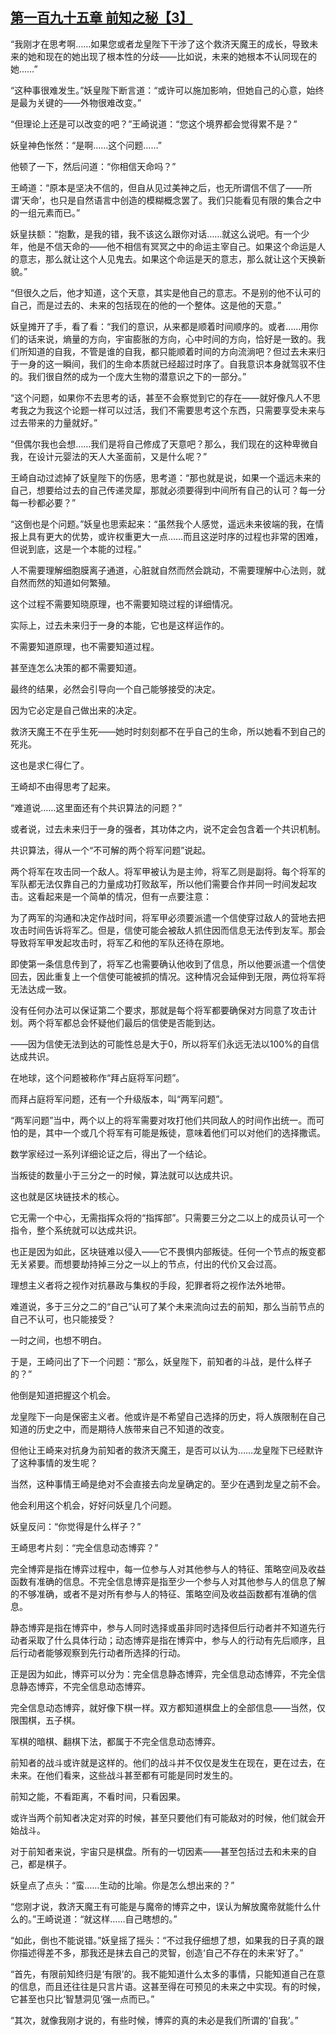 ## [第一百九十五章 前知之秘【3】](https://www.xxbiquge.com/11_11207/9243977.html)


  “我刚才在思考啊……如果您或者龙皇陛下干涉了这个救济天魔王的成长，导致未来的她和现在的她出现了根本性的分歧——比如说，未来的她根本不认同现在的她……”

  “这种事很难发生。”妖皇陛下断言道：“或许可以施加影响，但她自己的心意，始终是最为关键的——外物很难改变。”

  “但理论上还是可以改变的吧？”王崎说道：“您这个境界都会觉得累不是？”

  妖皇神色怅然：“是啊……这个问题……”

  他顿了一下，然后问道：“你相信天命吗？”

  王崎道：“原本是坚决不信的，但自从见过美神之后，也无所谓信不信了——所谓‘天命’，也只是自然语言中创造的模糊概念罢了。我们只能看见有限的集合之中的一组元素而已。”

  妖皇扶额：“抱歉，是我的错，我不该这么跟你对话……就这么说吧。有一个少年，他是不信天命的——他不相信有冥冥之中的命运主宰自己。如果这个命运是人的意志，那么就让这个人见鬼去。如果这个命运是天的意志，那么就让这个天换新貌。”

  “但很久之后，他才知道，这个天意，其实是他自己的意志。不是别的他不认可的自己，而是过去的、未来的包括现在的他的一个整体。这是他的天意。”

  妖皇摊开了手，看了看：“我们的意识，从来都是顺着时间顺序的。或者……用你们的话来说，熵量的方向，宇宙膨胀的方向，心中时间的方向，恰好是一致的。我们所知道的自我，不管是谁的自我，都只能顺着时间的方向流淌吧？但过去未来归于一身的这一瞬间，我们的生命本质就已经超过时序了。自我意识本身就驾驭不住的。我们很自然的成为一个庞大生物的潜意识之下的一部分。”

  “这个问题，如果你不去思考的话，甚至不会察觉到它的存在——就好像凡人不思考我之为我这个论题一样可以过活，我们不需要思考这个东西，只需要享受未来与过去带来的力量就好。”

  “但偶尔我也会想……我们是将自己修成了天意吧？那么，我们现在的这种卑微自我，在设计元婴法的天人大圣面前，又是什么呢？”

  王崎自动过滤掉了妖皇陛下的伤感，思考道：“那也就是说，如果一个遥远未来的自己，想要给过去的自己传递灵犀，那就必须要得到中间所有自己的认可？每一分每一秒都必要？”

  “这倒也是个问题。”妖皇也思索起来：“虽然我个人感觉，遥远未来彼端的我，在情报上具有更大的优势，或许权重更大一点……而且这逆时序的过程也非常的困难，但说到底，这是一个本能的过程。”

  人不需要理解细胞膜离子通道，心脏就自然而然会跳动，不需要理解中心法则，就自然而然的知道如何繁殖。

  这个过程不需要知晓原理，也不需要知晓过程的详细情况。

  实际上，过去未来归于一身的本能，它也是这样运作的。

  不需要知道原理，也不需要知道过程。

  甚至连怎么决策的都不需要知道。

  最终的结果，必然会引导向一个自己能够接受的决定。

  因为它必定是自己做出来的决定。

  救济天魔王不在乎生死——她时时刻刻都不在乎自己的生命，所以她看不到自己的死兆。

  这也是求仁得仁了。

  王崎却不由得思考了起来。

  “难道说……这里面还有个共识算法的问题？”

  或者说，过去未来归于一身的强者，其功体之内，说不定会包含着一个共识机制。

  共识算法，得从一个“不可解的两个将军问题”说起。

  两个将军在攻击同一个敌人。将军甲被认为是主帅，将军乙则是副将。每个将军的军队都无法仅靠自己的力量成功打败敌军，所以他们需要合作并同一时间发起攻击。这看起来是一个简单的情况，但有一点要注意：

  为了两军的沟通和决定作战时间，将军甲必须要派遣一个信使穿过敌人的营地去把攻击时间告诉将军乙。但是，信使可能会被敌人抓住因而信息无法传到友军。那会导致将军甲发起攻击时，将军乙和他的军队还待在原地。

  即使第一条信息传到了，将军乙也需要确认他收到了信息，所以他要派遣一个信使回去，因此重复上一个信使可能被抓的情况。这种情况会延伸到无限，两位将军将无法达成一致。

  没有任何办法可以保证第二个要求，那就是每个将军都要确保对方同意了攻击计划。两个将军都总会怀疑他们最后的信使是否能到达。

  ——因为信使无法到达的可能性总是大于0，所以将军们永远无法以100%的自信达成共识。

  在地球，这个问题被称作“拜占庭将军问题”。

  而拜占庭将军问题，还有一个升级版本，叫“两军问题”。

  “两军问题”当中，两个以上的将军需要对攻打他们共同敌人的时间作出统一。而可怕的是，其中一个或几个将军有可能是叛徒，意味着他们可以对他们的选择撒谎。

  数学家经过一系列详细论证之后，得出了一个结论。

  当叛徒的数量小于三分之一的时候，算法就可以达成共识。

  这也就是区块链技术的核心。

  它无需一个中心，无需指挥众将的“指挥部”。只需要三分之二以上的成员认可一个指令，整个系统就可以达成共识。

  也正是因为如此，区块链难以侵入——它不畏惧内部叛徒。任何一个节点的叛变都无关紧要。而想要劫持掉三分之一以上的节点，付出的代价又会过高。

  理想主义者将之视作对抗暴政与集权的手段，犯罪者将之视作法外地带。

  难道说，多于三分之二的“自己”认可了某个未来流向过去的前知，那么当前节点的自己不认可，也只能接受？

  一时之间，也想不明白。

  于是，王崎问出了下一个问题：“那么，妖皇陛下，前知者的斗战，是什么样子的？”

  他倒是知道把握这个机会。

  龙皇陛下一向是保密主义者。他或许是不希望自己选择的历史，将人族限制在自己知道的历史之中，而是期待人族带来自己不知道的改变。

  但他让王崎来对抗身为前知者的救济天魔王，是否可以认为……龙皇陛下已经默许了这种事情的发生呢？

  当然，这种事情王崎是绝对不会直接去向龙皇确定的。至少在遇到龙皇之前不会。

  他会利用这个机会，好好问妖皇几个问题。

  妖皇反问：“你觉得是什么样子？”

  王崎思考片刻：“完全信息动态博弈？”

  完全博弈是指在博弈过程中，每一位参与人对其他参与人的特征、策略空间及收益函数有准确的信息。不完全信息博弈是指至少一个参与人对其他参与人的信息了解的不够准确，或者不是对所有参与人的特征、策略空间及收益函数都有准确的信息。

  静态博弈是指在博弈中，参与人同时选择或虽非同时选择但后行动者并不知道先行动者采取了什么具体行动；动态博弈是指在博弈中，参与人的行动有先后顺序，且后行动者能够观察到先行动者所选择的行动。

  正是因为如此，博弈可以分为：完全信息静态博弈，完全信息动态博弈，不完全信息静态博弈，不完全信息动态博弈。

  完全信息动态博弈，就好像下棋一样。双方都知道棋盘上的全部信息——当然，仅限围棋，五子棋。

  军棋的暗棋、翻棋下法，都属于不完全信息动态博弈。

  前知者的战斗或许就是这样的。他们的战斗并不仅仅是发生在现在，更在过去，在未来。在他们看来，这些战斗甚至都有可能是同时发生的。

  前知之能，不看距离，不看时间，只看因果。

  或许当两个前知者决定对弈的时候，甚至只要他们有可能敌对的时候，他们就会开始战斗。

  对于前知者来说，宇宙只是棋盘。所有的一切因素——甚至包括过去和未来的自己，都是棋子。

  妖皇点了点头：“蛮……生动的比喻。你是怎么想出来的？”

  “您刚才说，救济天魔王有可能是与魔帝的博弈之中，误认为解放魔帝就能什么什么的。”王崎说道：“就这样……自己瞎想的。”

  “如此，倒也不能说错。”妖皇摇了摇头：“不过我仔细想了想，如果我的日子真的跟你描述得差不多，那我还是抹去自己的灵智，创造‘自己不存在的未来’好了。”

  “首先，有限前知终归是‘有限’的。我不能知道什么太多的事情，只能知道自己在意的信息，而且还往往是只言片语。这甚至得在可预见的未来之中实现。有的时候，它甚至也只比‘智慧洞见’强一点而已。”

  “其次，就像我刚才说的，有些时候，博弈的真的未必是我们所谓的‘自我’。”

